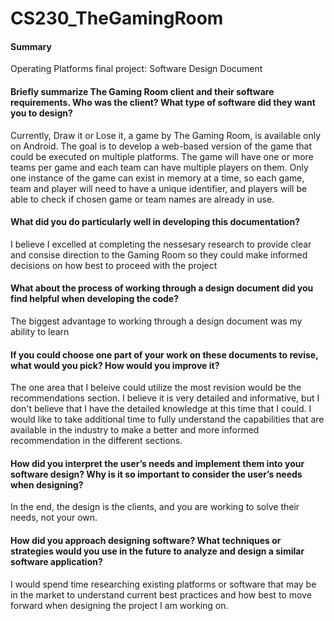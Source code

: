 # CS230_TheGamingRoom
#### Summary
Operating Platforms final project: Software Design Document

#### Briefly summarize The Gaming Room client and their software requirements. Who was the client? What type of software did they want you to design?
Currently, Draw it or Lose it, a game by The Gaming Room, is available only on Android. The goal is to develop a web-based version of the game that could be executed on multiple platforms. The game will have one or more teams per game and each team can have multiple players on them. Only one instance of the game can exist in memory at a time, so each game, team and player will need to have a unique identifier, and players will be able to check if chosen game or team names are already in use.  

#### What did you do particularly well in developing this documentation?
I believe I excelled at completing the nessesary research to provide clear and consise direction to the Gaming Room so they could make informed decisions on how best to proceed with the project

#### What about the process of working through a design document did you find helpful when developing the code?
The biggest advantage to working through a design document was my ability to learn

#### If you could choose one part of your work on these documents to revise, what would you pick? How would you improve it?
The one area that I beleive could utilize the most revision would be the recommendations section. I believe it is very detailed and informative, but I don't believe that I have the detailed knowledge at this time that I could. I would like to take additional time to fully understand the capabilities that are available in the industry to make a better and more informed recommendation in the different sections.

#### How did you interpret the user’s needs and implement them into your software design? Why is it so important to consider the user’s needs when designing?
In the end, the design is the clients, and you are working to solve their needs, not your own.

#### How did you approach designing software? What techniques or strategies would you use in the future to analyze and design a similar software application?
I would spend time researching existing platforms or software that may be in the market to understand current best practices and how best to move forward when designing the project I am working on.
